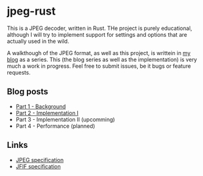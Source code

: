 # jpeg-rust

This is a JPEG decoder, written in Rust.
THe project is purely educational, although I will try to implement support for settings and options that are actually used in the wild.

A walkthough of the JPEG format, as well as this project, is writtein in [my blog](https://mht.technology) as a series.
This (the blog series as well as the implementation) is very much a work in progress.
Feel free to submit issues, be it bugs or feature requests.

## Blog posts

 - [Part 1 - Background](https://mht.technology/post/jpeg-rust-1)
 - [Part 2 - Implementation I](https://mht.technology/post/jpeg-rust-2)
 - Part 3 - Implementation II (upcomming)
 - Part 4 - Performance (planned)



## Links

 - [JPEG specification](https://www.w3.org/Graphics/JPEG/itu-t81.pdf)
 - [JFIF specification](https://www.w3.org/Graphics/JPEG/jfif3.pdf)
